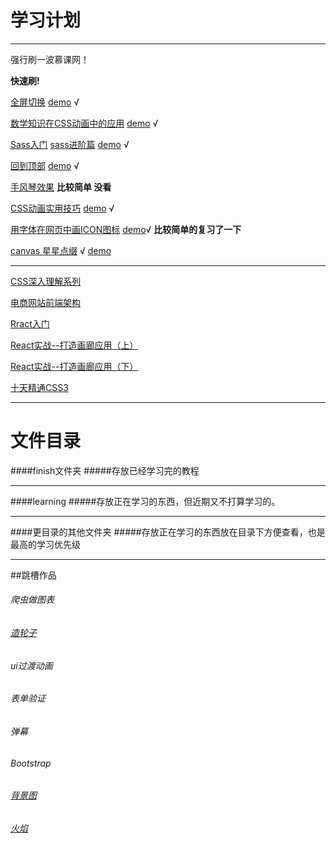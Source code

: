 学习计划
======

---------------
强行刷一波慕课网！

__快速刷!__

[全屏切换](http://www.imooc.com/view/374)
[demo](https://github.com/zhangxinxinWTB/learn/tree/master/imooc/%E5%85%A8%E5%B1%8F%E5%88%87%E6%8D%A2) √

[数学知识在CSS动画中的应用](http://www.imooc.com/view/362)
[demo](https://github.com/zhangxinxinWTB/learn/tree/master/imooc/%E6%95%B0%E5%AD%A6%E7%9F%A5%E8%AF%86%E5%9C%A8css%E5%8A%A8%E7%94%BB%E4%B8%AD%E7%9A%84%E5%BA%94%E7%94%A8) √

[Sass入门](http://www.imooc.com/learn/311)
[sass进阶篇](http://www.imooc.com/view/436)
[demo](https://github.com/zhangxinxinWTB/learn/tree/master/imooc/sass) √

[回到顶部](http://www.imooc.com/view/65)
[demo](https://github.com/zhangxinxinWTB/learn/tree/master/imooc/%E5%9B%9E%E5%88%B0%E9%A1%B6%E9%83%A8) √

[手风琴效果](http://www.imooc.com/view/72) __比较简单 没看__

[CSS动画实用技巧](http://www.imooc.com/view/357)
[demo](https://github.com/zhangxinxinWTB/learn/tree/master/imooc/CSS%E5%8A%A8%E7%94%BB%E5%AE%9E%E7%94%A8%E6%8A%80%E5%B7%A7) √


[用字体在网页中画ICON图标](http://www.imooc.com/view/243)
[demo](https://github.com/zhangxinxinWTB/learn/tree/master/imooc/icon)√ __比较简单的复习了一下__

[canvas 星星点缀](http://www.imooc.com/learn/338) √
[demo](https://github.com/zhangxinxinWTB/learn/tree/master/imooc/canvas%20%E6%98%9F%E6%98%9F%E7%82%B9%E7%BC%80)
______

[CSS深入理解系列](http://www.imooc.com/index/search?words=CSS%E6%B7%B1%E5%85%A5%E7%90%86%E8%A7%A3)

[电商网站前端架构](http://www.imooc.com/learn/186)

[Rract入门](http://www.imooc.com/learn/504)

[React实战--打造画廊应用（上）](http://www.imooc.com/view/507)

[React实战--打造画廊应用（下）](http://www.imooc.com/learn/652)

[十天精通CSS3](http://www.imooc.com/learn/33)

------

# 文件目录
####finish文件夹
#####存放已经学习完的教程

------

####learning
#####存放正在学习的东西，但近期又不打算学习的。

------
####更目录的其他文件夹
#####存放正在学习的东西放在目录下方便查看，也是最高的学习优先级

------
##跳槽作品


###### 爬虫做图表
###### [造轮子](http://strml.net/)
###### ui过渡动画
###### 表单验证
###### 弹幕
###### Bootstrap
###### [背景图](http://www.alquimiawrg.com/#/home)
###### [火焰](http://www.html5tricks.com/demo/html5-fire-ball-shooter/index.html)
